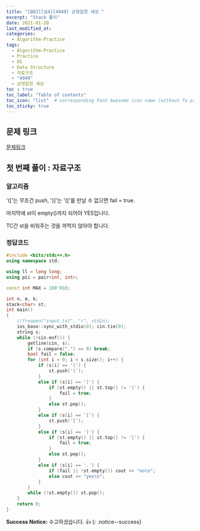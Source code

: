 ```yaml
---
title: "[BOJ][실4][4949] 균형잡힌 세상 "
excerpt: "Stack 풀이"
date: 2021-01-20
last_modified_at:
categories:
  - Algorithm-Practice
tags:
  - Algorithm-Practice
  - Practice
  - DS
  - Data Structure
  - 자료구조
  - "4949"
  - 균형잡힌 세상
toc : true
toc_label: "Table of contents"
toc_icon: "list"  # corresponding Font Awesome icon name (without fa prefix)
toc_sticky: true
---
```


## 문제 링크

[문제링크](https://www.acmicpc.net/problem/4949)  

## 첫 번째 풀이 : 자료구조 

### 알고리즘

'(['는 무조건 push, ')]'는 '(['를 만날 수 없으면 fail = true.  

마지막에 st이 empty()까지 되어야 YES입니다.  

TC간 st을 비워주는 것을 까먹지 않아야 합니다.  

### 정답코드  

```cpp
#include <bits/stdc++.h>
using namespace std;

using ll = long long;
using pii = pair<int, int>;

const int MAX = 100'010;

int n, m, k;
stack<char> st;
int main()
{
	//freopen("input.txt", "r", stdin);
	ios_base::sync_with_stdio(0); cin.tie(0);
	string s;
	while (!cin.eof()) {
		getline(cin, s);
		if (s.compare(".") == 0) break;
		bool fail = false;
		for (int i = 0; i < s.size(); i++) {
			if (s[i] == '(') {
				st.push('(');
			}
			else if (s[i] == ')') {
				if (st.empty() || st.top() != '(') {
					fail = true;
				}
				else st.pop();
			}
			else if (s[i] == '[') {
				st.push('[');
			}
			else if (s[i] == ']') {
				if (st.empty() || st.top() != '[') {
					fail = true;
				}
				else st.pop();
			}
			else if (s[i] == '.') {
				if (fail || !st.empty()) cout << "no\n";
				else cout << "yes\n";
			}
		}
		while (!st.empty()) st.pop();
	}
	return 0;
}

```


**Success Notice:**
수고하셨습니다. :+1:
{: .notice--success}